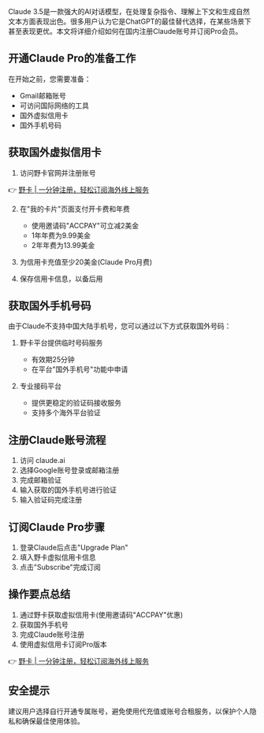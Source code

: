 Claude 3.5是一款强大的AI对话模型，在处理复杂指令、理解上下文和生成自然文本方面表现出色。很多用户认为它是ChatGPT的最佳替代选择，在某些场景下甚至表现更优。本文将详细介绍如何在国内注册Claude账号并订阅Pro会员。

## 开通Claude Pro的准备工作

在开始之前，您需要准备：

- Gmail邮箱账号
- 可访问国际网络的工具
- 国外虚拟信用卡
- 国外手机号码

## 获取国外虚拟信用卡

1. 访问野卡官网并注册账号

👉 [野卡 | 一分钟注册，轻松订阅海外线上服务](https://bit.ly/bewildcard)

2. 在"我的卡片"页面支付开卡费和年费
   - 使用邀请码"ACCPAY"可立减2美金
   - 1年年费为9.99美金
   - 2年年费为13.99美金

3. 为信用卡充值至少20美金(Claude Pro月费)

4. 保存信用卡信息，以备后用

## 获取国外手机号码

由于Claude不支持中国大陆手机号，您可以通过以下方式获取国外号码：

1. 野卡平台提供临时号码服务
   - 有效期25分钟
   - 在平台"国外手机号"功能中申请

2. 专业接码平台
   - 提供更稳定的验证码接收服务
   - 支持多个海外平台验证

## 注册Claude账号流程

1. 访问 claude.ai
2. 选择Google账号登录或邮箱注册
3. 完成邮箱验证
4. 输入获取的国外手机号进行验证
5. 输入验证码完成注册

## 订阅Claude Pro步骤

1. 登录Claude后点击"Upgrade Plan"
2. 填入野卡虚拟信用卡信息
3. 点击"Subscribe"完成订阅

## 操作要点总结

1. 通过野卡获取虚拟信用卡(使用邀请码"ACCPAY"优惠)
2. 获取国外手机号
3. 完成Claude账号注册
4. 使用虚拟信用卡订阅Pro版本

👉 [野卡 | 一分钟注册，轻松订阅海外线上服务](https://bit.ly/bewildcard)

## 安全提示

建议用户选择自行开通专属账号，避免使用代充值或账号合租服务，以保护个人隐私和确保最佳使用体验。